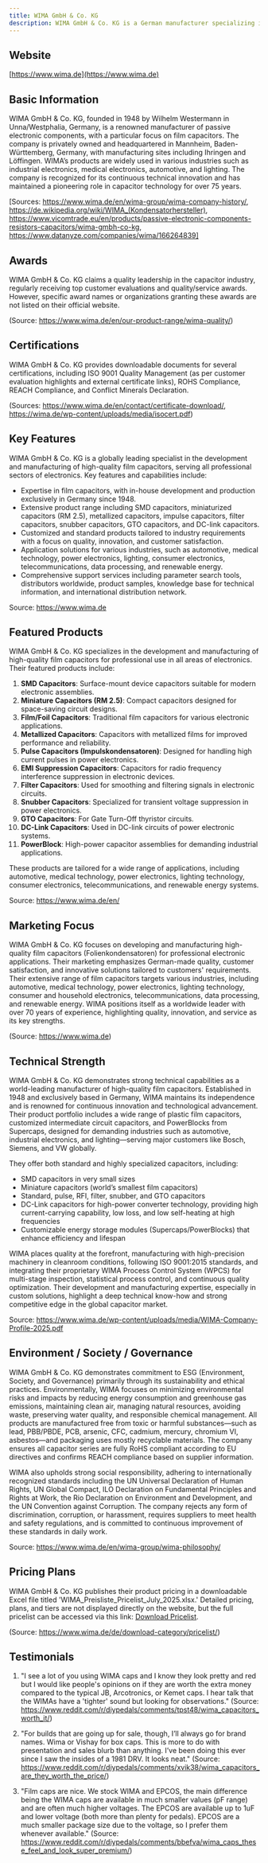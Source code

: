 ```yaml
---
title: WIMA GmbH & Co. KG
description: WIMA GmbH & Co. KG is a German manufacturer specializing in film capacitors and other passive electronic components, serving industrial, automotive, medical, and lighting sectors since 1948.
---
```


## Website

[https://www.wima.de](https://www.wima.de)

## Basic Information

WIMA GmbH & Co. KG, founded in 1948 by Wilhelm Westermann in Unna/Westphalia, Germany, is a renowned manufacturer of passive electronic components, with a particular focus on film capacitors. The company is privately owned and headquartered in Mannheim, Baden-Württemberg, Germany, with manufacturing sites including Ihringen and Löffingen. WIMA’s products are widely used in various industries such as industrial electronics, medical electronics, automotive, and lighting. The company is recognized for its continuous technical innovation and has maintained a pioneering role in capacitor technology for over 75 years.

[Sources: https://www.wima.de/en/wima-group/wima-company-history/, https://de.wikipedia.org/wiki/WIMA_(Kondensatorhersteller), https://www.vicomtrade.eu/en/products/passive-electronic-components-resistors-capacitors/wima-gmbh-co-kg, https://www.datanyze.com/companies/wima/166264839]

## Awards

WIMA GmbH & Co. KG claims a quality leadership in the capacitor industry, regularly receiving top customer evaluations and quality/service awards. However, specific award names or organizations granting these awards are not listed on their official website.

(Source: https://www.wima.de/en/our-product-range/wima-quality/)

## Certifications

WIMA GmbH & Co. KG provides downloadable documents for several certifications, including ISO 9001 Quality Management (as per customer evaluation highlights and external certificate links), ROHS Compliance, REACH Compliance, and Conflict Minerals Declaration.

(Sources: https://www.wima.de/en/contact/certificate-download/, https://wima.de/wp-content/uploads/media/isocert.pdf)

## Key Features

WIMA GmbH & Co. KG is a globally leading specialist in the development and manufacturing of high-quality film capacitors, serving all professional sectors of electronics. Key features and capabilities include:

- Expertise in film capacitors, with in-house development and production exclusively in Germany since 1948.
- Extensive product range including SMD capacitors, miniaturized capacitors (RM 2.5), metallized capacitors, impulse capacitors, filter capacitors, snubber capacitors, GTO capacitors, and DC-link capacitors.
- Customized and standard products tailored to industry requirements with a focus on quality, innovation, and customer satisfaction.
- Application solutions for various industries, such as automotive, medical technology, power electronics, lighting, consumer electronics, telecommunications, data processing, and renewable energy.
- Comprehensive support services including parameter search tools, distributors worldwide, product samples, knowledge base for technical information, and international distribution network.

Source: https://www.wima.de

## Featured Products

WIMA GmbH & Co. KG specializes in the development and manufacturing of high-quality film capacitors for professional use in all areas of electronics. Their featured products include:

1. **SMD Capacitors**: Surface-mount device capacitors suitable for modern electronic assemblies.
2. **Miniature Capacitors (RM 2.5)**: Compact capacitors designed for space-saving circuit designs.
3. **Film/Foil Capacitors**: Traditional film capacitors for various electronic applications.
4. **Metallized Capacitors**: Capacitors with metallized films for improved performance and reliability.
5. **Pulse Capacitors (Impulskondensatoren)**: Designed for handling high current pulses in power electronics.
6. **EMI Suppression Capacitors**: Capacitors for radio frequency interference suppression in electronic devices.
7. **Filter Capacitors**: Used for smoothing and filtering signals in electronic circuits.
8. **Snubber Capacitors**: Specialized for transient voltage suppression in power electronics.
9. **GTO Capacitors**: For Gate Turn-Off thyristor circuits.
10. **DC-Link Capacitors**: Used in DC-link circuits of power electronic systems.
11. **PowerBlock**: High-power capacitor assemblies for demanding industrial applications.

These products are tailored for a wide range of applications, including automotive, medical technology, power electronics, lighting technology, consumer electronics, telecommunications, and renewable energy systems.

Source: https://www.wima.de/en/

## Marketing Focus

WIMA GmbH & Co. KG focuses on developing and manufacturing high-quality film capacitors (Folienkondensatoren) for professional electronic applications. Their marketing emphasizes German-made quality, customer satisfaction, and innovative solutions tailored to customers' requirements. Their extensive range of film capacitors targets various industries, including automotive, medical technology, power electronics, lighting technology, consumer and household electronics, telecommunications, data processing, and renewable energy. WIMA positions itself as a worldwide leader with over 70 years of experience, highlighting quality, innovation, and service as its key strengths.

(Source: https://www.wima.de)

## Technical Strength

WIMA GmbH & Co. KG demonstrates strong technical capabilities as a world-leading manufacturer of high-quality film capacitors. Established in 1948 and exclusively based in Germany, WIMA maintains its independence and is renowned for continuous innovation and technological advancement. Their product portfolio includes a wide range of plastic film capacitors, customized intermediate circuit capacitors, and PowerBlocks from Supercaps, designed for demanding industries such as automotive, industrial electronics, and lighting—serving major customers like Bosch, Siemens, and VW globally.

They offer both standard and highly specialized capacitors, including:

- SMD capacitors in very small sizes
- Miniature capacitors (world’s smallest film capacitors)
- Standard, pulse, RFI, filter, snubber, and GTO capacitors
- DC-Link capacitors for high-power converter technology, providing high current-carrying capability, low loss, and low self-heating at high frequencies
- Customizable energy storage modules (Supercaps/PowerBlocks) that enhance efficiency and lifespan

WIMA places quality at the forefront, manufacturing with high-precision machinery in cleanroom conditions, following ISO 9001:2015 standards, and integrating their proprietary WIMA Process Control System (WPCS) for multi-stage inspection, statistical process control, and continuous quality optimization. Their development and manufacturing expertise, especially in custom solutions, highlight a deep technical know-how and strong competitive edge in the global capacitor market.

Source: https://www.wima.de/wp-content/uploads/media/WIMA-Company-Profile-2025.pdf

## Environment / Society / Governance

WIMA GmbH & Co. KG demonstrates commitment to ESG (Environment, Society, and Governance) primarily through its sustainability and ethical practices. Environmentally, WIMA focuses on minimizing environmental risks and impacts by reducing energy consumption and greenhouse gas emissions, maintaining clean air, managing natural resources, avoiding waste, preserving water quality, and responsible chemical management. All products are manufactured free from toxic or harmful substances—such as lead, PBB/PBDE, PCB, arsenic, CFC, cadmium, mercury, chromium VI, asbestos—and packaging uses mostly recyclable materials. The company ensures all capacitor series are fully RoHS compliant according to EU directives and confirms REACH compliance based on supplier information.

WIMA also upholds strong social responsibility, adhering to internationally recognized standards including the UN Universal Declaration of Human Rights, UN Global Compact, ILO Declaration on Fundamental Principles and Rights at Work, the Rio Declaration on Environment and Development, and the UN Convention against Corruption. The company rejects any form of discrimination, corruption, or harassment, requires suppliers to meet health and safety regulations, and is committed to continuous improvement of these standards in daily work.

Source: https://www.wima.de/en/wima-group/wima-philosophy/

## Pricing Plans

WIMA GmbH & Co. KG publishes their product pricing in a downloadable Excel file titled 'WIMA_Preisliste_Pricelist_July_2025.xlsx.' Detailed pricing, plans, and tiers are not displayed directly on the website, but the full pricelist can be accessed via this link: [Download Pricelist](https://www.wima.de/de/download/wima_preisliste_pricelist_july_2025-xlsx/).

(Source: https://www.wima.de/de/download-category/pricelist/)

## Testimonials

1. "I see a lot of you using WIMA caps and I know they look pretty and red but I would like people's opinions on if they are worth the extra money compared to the typical JB, Arcotronics, or Kemet caps. I hear talk that the WIMAs have a 'tighter' sound but looking for observations."
   (Source: https://www.reddit.com/r/diypedals/comments/tpst48/wima_capacitors_worth_it/)

2. "For builds that are going up for sale, though, I’ll always go for brand names. Wima or Vishay for box caps. This is more to do with presentation and sales blurb than anything. I’ve been doing this ever since I saw the insides of a 1981 DRV. It looks neat."
   (Source: https://www.reddit.com/r/diypedals/comments/xvik38/wima_capacitors_are_they_worth_the_price/)

3. "Film caps are nice. We stock WIMA and EPCOS, the main difference being the WIMA caps are available in much smaller values (pF range) and are often much higher voltages. The EPCOS are available up to 1uF and lower voltage (both more than plenty for pedals). EPCOS are a much smaller package size due to the voltage, so I prefer them whenever available."
   (Source: https://www.reddit.com/r/diypedals/comments/bbefva/wima_caps_these_feel_and_look_super_premium/)